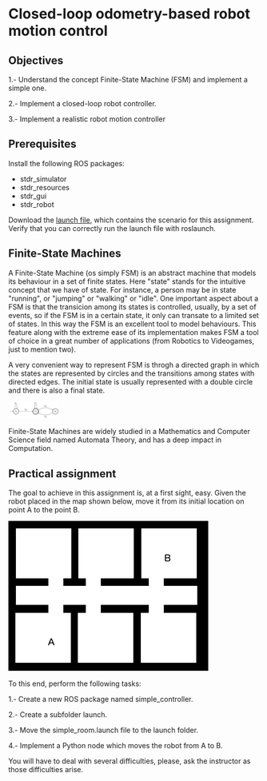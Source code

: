 # Closed-loop odometry-based robot motion control

## Objectives

1.- Understand the concept Finite-State Machine (FSM) and implement a simple one.

2.- Implement a closed-loop robot controller.

3.- Implement a realistic robot motion controller

## Prerequisites

Install the following ROS packages:

* stdr_simulator
* stdr_resources
* stdr_gui
* stdr_robot

Download the [launch file](simple_room.launch), which contains the scenario for this assignment. Verify that you can correctly run the launch file with roslaunch.

## Finite-State Machines

A Finite-State Machine (os simply FSM) is an abstract machine that models its behaviour in a set of finite states. Here "state" stands for the intuitive concept that we have of state. For instance, a person may be in state "running", or "jumping" or "walking" or "idle". One important aspect about a FSM is that the transicion among its states is controlled, usually, by a set of events, so if the FSM is in a certain state, it only can transate to a limited set of states. In this way the FSM is an excellent tool to model behaviours. This feature along with the extreme ease of its implementation makes FSM a tool of choice in a great number of applications (from Robotics to Videogames, just to mention two).

A very convenient way to represent FSM is throgh a directed graph in which the states are represented by circles and the transitions among states with directed edges. The initial state is usually represented with a double circle and there is also a final state.

<img src="fsmexample.png" alt="FSM example" style="width: 100px;"/>

Finite-State Machines are widely studied in a Mathematics and Computer Science field named Automata Theory, and has a deep impact in Computation. 

## Practical assignment

The goal to achieve in this assignment is, at a first sight, easy. Given the robot placed in the map shown below, move it from its initial location on point A to the point B.

![Map](simple_rooms.png)

To this end, perform the following tasks:

1.- Create a new ROS package named simple_controller.

2.- Create a subfolder launch.

3.- Move the simple_room.launch file to the launch folder.

4.- Implement a Python node which moves the robot from A to B.

You will have to deal with several difficulties, please, ask the instructor as those difficulties arise.
